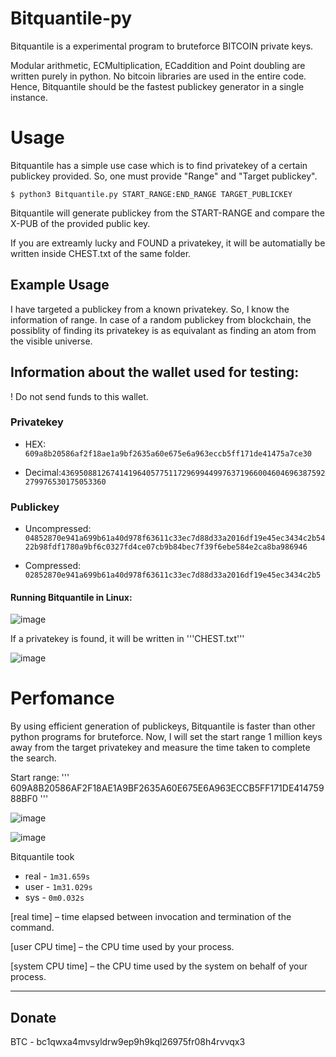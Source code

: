 # Bitquantile-py
Bitquantile is a experimental program to bruteforce BITCOIN private keys. 

Modular arithmetic, ECMultiplication, ECaddition and Point doubling are written purely in python. No bitcoin libraries are used in the entire code. Hence, Bitquantile should be the fastest publickey generator in a single instance.

# Usage
Bitquantile has a simple use case which is to find privatekey of a certain publickey provided. So, one must provide "Range" and "Target publickey".

```$ python3 Bitquantile.py START_RANGE:END_RANGE TARGET_PUBLICKEY```

Bitquantile will generate publickey from the START-RANGE and compare the X-PUB of the provided public key. 

If you are extreamly lucky and FOUND a privatekey, it will be automatially be written inside CHEST.txt of the same folder.

## Example Usage

I have targeted a publickey from a known privatekey. So, I know the information of range. In case of a random publickey from blockchain, the possiblity of finding its privatekey is as equivalant as finding an atom from the visible universe.

## Information about the wallet used for testing:

! Do not send funds to this wallet.
### Privatekey
* HEX: ```609a8b20586af2f18ae1a9bf2635a60e675e6a963eccb5ff171de41475a7ce30```

* Decimal:```43695088126741419640577511729699449976371966004604696387592279976530175053360```

### Publickey
* Uncompressed: ```04852870e941a699b61a40d978f63611c33ec7d88d33a2016df19e45ec3434c2b5422b98fdf1780a9bf6c0327fd4ce07cb9b84bec7f39f6ebe584e2ca8ba986946```

* Compressed: ```02852870e941a699b61a40d978f63611c33ec7d88d33a2016df19e45ec3434c2b5```

#### Running Bitquantile in Linux:

![image](https://user-images.githubusercontent.com/91737914/193783146-fcf4889b-bda5-484e-92a6-fe24e658ee55.png)

If a privatekey is found, it will be written in '''CHEST.txt'''

![image](https://user-images.githubusercontent.com/91737914/193783468-8d38292d-4cd1-4bed-bc6a-8af02731d804.png)

# Perfomance

By using efficient generation of publickeys, Bitquantile is faster than other python programs for bruteforce. 
Now, I will set the start range 1 million keys away from the target privatekey and measure the time taken to complete the search.

Start range: ''' 609A8B20586AF2F18AE1A9BF2635A60E675E6A963ECCB5FF171DE41475988BF0 '''

![image](https://user-images.githubusercontent.com/91737914/193785885-a2619cce-a93d-4d47-9f06-2a19f5f4ddb0.png)

![image](https://user-images.githubusercontent.com/91737914/193786241-dfcb26c5-3dd6-4f68-b346-b05c50f86718.png)

Bitquantile took 

* real - ``` 1m31.659s ```
* user - ``` 1m31.029s ```
* sys - ``` 0m0.032s ```

[real time] – time elapsed between invocation and termination of the command.

[user CPU time] – the CPU time used by your process.

[system CPU time] – the CPU time used by the system on behalf of your process.

___
## Donate
BTC - bc1qwxa4mvsyldrw9ep9h9kql26975fr08h4rvvqx3
